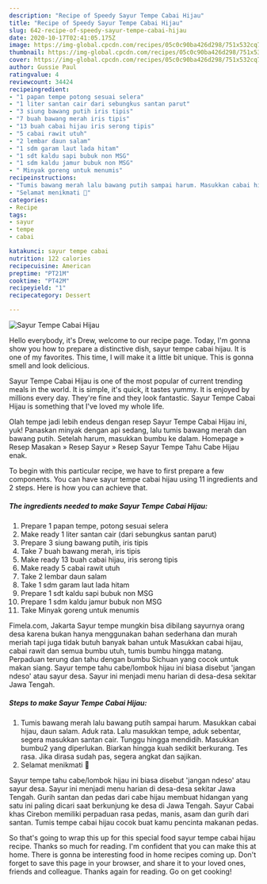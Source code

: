 ```yaml
---
description: "Recipe of Speedy Sayur Tempe Cabai Hijau"
title: "Recipe of Speedy Sayur Tempe Cabai Hijau"
slug: 642-recipe-of-speedy-sayur-tempe-cabai-hijau
date: 2020-10-17T02:41:05.175Z
image: https://img-global.cpcdn.com/recipes/05c0c90ba426d298/751x532cq70/sayur-tempe-cabai-hijau-foto-resep-utama.jpg
thumbnail: https://img-global.cpcdn.com/recipes/05c0c90ba426d298/751x532cq70/sayur-tempe-cabai-hijau-foto-resep-utama.jpg
cover: https://img-global.cpcdn.com/recipes/05c0c90ba426d298/751x532cq70/sayur-tempe-cabai-hijau-foto-resep-utama.jpg
author: Gussie Paul
ratingvalue: 4
reviewcount: 34424
recipeingredient:
- "1 papan tempe potong sesuai selera"
- "1 liter santan cair dari sebungkus santan parut"
- "3 siung bawang putih iris tipis"
- "7 buah bawang merah iris tipis"
- "13 buah cabai hijau iris serong tipis"
- "5 cabai rawit utuh"
- "2 lembar daun salam"
- "1 sdm garam laut lada hitam"
- "1 sdt kaldu sapi bubuk non MSG"
- "1 sdm kaldu jamur bubuk non MSG"
- " Minyak goreng untuk menumis"
recipeinstructions:
- "Tumis bawang merah lalu bawang putih sampai harum. Masukkan cabai hijau, daun salam. Aduk rata. Lalu masukkan tempe, aduk sebentar, segera masukkan santan cair. Tunggu hingga mendidih. Masukkan bumbu2 yang diperlukan. Biarkan hingga kuah sedikit berkurang. Tes rasa. Jika dirasa sudah pas, segera angkat dan sajikan."
- "Selamat menikmati 🤗"
categories:
- Recipe
tags:
- sayur
- tempe
- cabai

katakunci: sayur tempe cabai 
nutrition: 122 calories
recipecuisine: American
preptime: "PT21M"
cooktime: "PT42M"
recipeyield: "1"
recipecategory: Dessert

---
```



![Sayur Tempe Cabai Hijau](https://img-global.cpcdn.com/recipes/05c0c90ba426d298/751x532cq70/sayur-tempe-cabai-hijau-foto-resep-utama.jpg)

Hello everybody, it's Drew, welcome to our recipe page. Today, I'm gonna show you how to prepare a distinctive dish, sayur tempe cabai hijau. It is one of my favorites. This time, I will make it a little bit unique. This is gonna smell and look delicious.

Sayur Tempe Cabai Hijau is one of the most popular of current trending meals in the world. It is simple, it's quick, it tastes yummy. It is enjoyed by millions every day. They're fine and they look fantastic. Sayur Tempe Cabai Hijau is something that I've loved my whole life.

Olah tempe jadi lebih endeus dengan resep Sayur Tempe Cabai Hijau ini, yuk! Panaskan minyak dengan api sedang, lalu tumis bawang merah dan bawang putih. Setelah harum, masukkan bumbu ke dalam. Homepage » Resep Masakan » Resep Sayur » Resep Sayur Tempe Tahu Cabe Hijau enak.


To begin with this particular recipe, we have to first prepare a few components. You can have sayur tempe cabai hijau using 11 ingredients and 2 steps. Here is how you can achieve that.

<!--inarticleads1-->

##### The ingredients needed to make Sayur Tempe Cabai Hijau:

1. Prepare 1 papan tempe, potong sesuai selera
1. Make ready 1 liter santan cair (dari sebungkus santan parut)
1. Prepare 3 siung bawang putih, iris tipis
1. Take 7 buah bawang merah, iris tipis
1. Make ready 13 buah cabai hijau, iris serong tipis
1. Make ready 5 cabai rawit utuh
1. Take 2 lembar daun salam
1. Take 1 sdm garam laut lada hitam
1. Prepare 1 sdt kaldu sapi bubuk non MSG
1. Prepare 1 sdm kaldu jamur bubuk non MSG
1. Take  Minyak goreng untuk menumis


Fimela.com, Jakarta Sayur tempe mungkin bisa dibilang sayurnya orang desa karena bukan hanya menggunakan bahan sederhana dan murah meriah tapi juga tidak butuh banyak bahan untuk Masukkan cabai hijau, cabai rawit dan semua bumbu utuh, tumis bumbu hingga matang. Perpaduan terung dan tahu dengan bumbu Sichuan yang cocok untuk makan siang. Sayur tempe tahu cabe/lombok hijau ini biasa disebut &#39;jangan ndeso&#39; atau sayur desa. Sayur ini menjadi menu harian di desa-desa sekitar Jawa Tengah. 

<!--inarticleads2-->

##### Steps to make Sayur Tempe Cabai Hijau:

1. Tumis bawang merah lalu bawang putih sampai harum. Masukkan cabai hijau, daun salam. Aduk rata. Lalu masukkan tempe, aduk sebentar, segera masukkan santan cair. Tunggu hingga mendidih. Masukkan bumbu2 yang diperlukan. Biarkan hingga kuah sedikit berkurang. Tes rasa. Jika dirasa sudah pas, segera angkat dan sajikan.
1. Selamat menikmati 🤗


Sayur tempe tahu cabe/lombok hijau ini biasa disebut &#39;jangan ndeso&#39; atau sayur desa. Sayur ini menjadi menu harian di desa-desa sekitar Jawa Tengah. Gurih santan dan pedas dari cabe hijau membuat hidangan yang satu ini paling dicari saat berkunjung ke desa di Jawa Tengah. Sayur Cabai khas Cirebon memiliki perpaduan rasa pedas, manis, asam dan gurih dari santan. Tumis tempe cabai hijau cocok buat kamu pencinta makanan pedas. 

So that's going to wrap this up for this special food sayur tempe cabai hijau recipe. Thanks so much for reading. I'm confident that you can make this at home. There is gonna be interesting food in home recipes coming up. Don't forget to save this page in your browser, and share it to your loved ones, friends and colleague. Thanks again for reading. Go on get cooking!

